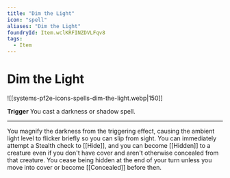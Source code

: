 ```yaml
---
title: "Dim the Light"
icon: "spell"
aliases: "Dim the Light"
foundryId: Item.wclKRFINZDVLFqv8
tags:
  - Item
---
```


# Dim the Light
![[systems-pf2e-icons-spells-dim-the-light.webp|150]]

**Trigger** You cast a darkness or shadow spell.

* * *

You magnify the darkness from the triggering effect, causing the ambient light level to flicker briefly so you can slip from sight. You can immediately attempt a Stealth check to [[Hide]], and you can become [[Hidden]] to a creature even if you don't have cover and aren't otherwise concealed from that creature. You cease being hidden at the end of your turn unless you move into cover or become [[Concealed]] before then.
